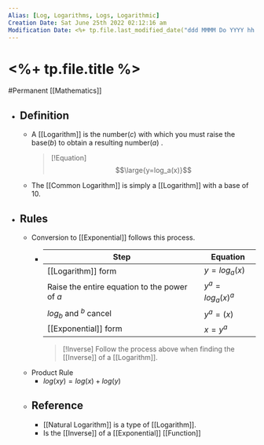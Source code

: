 ```yaml
---
Alias: [Log, Logarithms, Logs, Logarithmic]
Creation Date: Sat June 25th 2022 02:12:16 am 
Modification Date: <%+ tp.file.last_modified_date("ddd MMMM Do YYYY hh:mm:ss a") %>
---
```

# <%+ tp.file.title %>
#Permanent [[Mathematics]]

- ## Definition
	- A [[Logarithm]] is the number($c$) with which you must raise the base($b$) to obtain a resulting number($a$) .
	  > [!Equation]
	  > $$\large{y=log_a(x)}$$
	- The [[Common Logarithm]] is simply a [[Logarithm]] with a base of 10.
- ## Rules
	- Conversion to [[Exponential]] follows this process.
		- Step|Equation
		  ---|---
		  [[Logarithm]] form|$y=log_{a}(x)$
		  Raise the entire equation to the power of $a$|$y^a=log_a(x)^a$
		  $log_b$ and $^b$ cancel|$y^a=(x)$
		  [[Exponential]] form|$x=y^a$
		  > [!Inverse]
		  > Follow the process above when finding the [[Inverse]] of a [[Logarithm]].
	- Product Rule
		- $log(xy)=log(x)+log(y)$
	- ## Reference
		- [[Natural Logarithm]] is a type of [[Logarithm]].
		- Is the [[Inverse]] of a [[Exponential]] [[Function]]